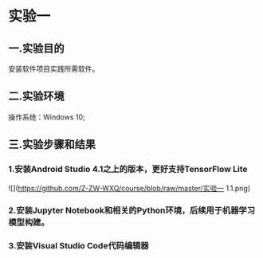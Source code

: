 # 实验一
## 一.实验目的
安装软件项目实践所需软件。
## 二.实验环境
操作系统：Windows 10;
## 三.实验步骤和结果
### 1.安装Android Studio 4.1之上的版本，更好支持TensorFlow Lite
![](https://github.com/Z-ZW-WXQ/course/blob/raw/master/实验一 1.1.png) 
### 2.安装Jupyter Notebook和相关的Python环境，后续用于机器学习模型构建。

### 3.安装Visual Studio Code代码编辑器
